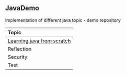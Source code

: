 ## JavaDemo
Implementation of different java topic - demo repository

| Topic                                                                     |
|:--------------------------------------------------------------------------|
| [Learning java from scratch](learning/src/main/java/dev/learning/info.md) |
| Reflection                                                                |
| Security                                                                  |
| Test                                                                      |

